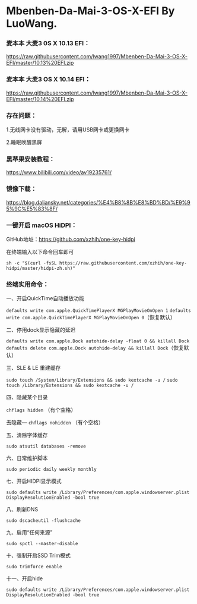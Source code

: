 # Mbenben-Da-Mai-3-OS-X-EFI By LuoWang.

### 麦本本 大麦3 0S X 10.13 EFI：
https://raw.githubusercontent.com/lwang1997/Mbenben-Da-Mai-3-OS-X-EFI/master/10.13%20EFI.zip
### 麦本本 大麦3 OS X 10.14 EFI：
https://raw.githubusercontent.com/lwang1997/Mbenben-Da-Mai-3-OS-X-EFI/master/10.14%20EFI.zip

### 存在问题：

1.无线网卡没有驱动，无解，请用USB网卡或更换网卡

2.睡眠唤醒黑屏

### 黑苹果安装教程：
https://www.bilibili.com/video/av19235761/

### 镜像下载：
https://blog.daliansky.net/categories/%E4%B8%8B%E8%BD%BD/%E9%95%9C%E5%83%8F/

### 一键开启 macOS HiDPI：

GitHub地址：https://github.com/xzhih/one-key-hidpi

在终端输入以下命令回车即可

```sh -c "$(curl -fsSL https://raw.githubusercontent.com/xzhih/one-key-hidpi/master/hidpi-zh.sh)"```

### 终端实用命令：

一、开启QuickTime自动播放功能
 
```defaults write com.apple.QuickTimePlayerX MGPlayMovieOnOpen 1```
```defaults write com.apple.QuickTimePlayerX MGPlayMovieOnOpen 0```（恢复默认）

二、停用dock显示隐藏的延迟
 
```defaults write com.apple.Dock autohide-delay -float 0 && killall Dock```
```defaults delete com.apple.Dock autohide-delay && killall Dock```（恢复默认）
 
三、SLE & LE 重建缓存

```sudo touch /System/Library/Extensions && sudo kextcache -u /```
```sudo touch /Library/Extensions && sudo kextcache -u /```

四、隐藏某个目录
 
```chflags hidden``` （有个空格）

去隐藏— ```chflags nohidden``` （有个空格）
 
五、清除字体缓存

```sudo atsutil databases -remove```
 
六、日常维护脚本

```sudo periodic daily weekly monthly```

七、开启HIDPI显示模式

```sudo defaults write /Library/Preferences/com.apple.windowserver.plist DisplayResolutionEnabled -bool true```

八、刷新DNS

```sudo dscacheutil -flushcache```

九、启用“任何来源”

```sudo spctl --master-disable```

十、强制开启SSD Trim模式

```sudo trimforce enable```

十一、开启hide

```sudo defaults write /Library/Preferences/com.apple.windowserver.plist DisplayResolutionEnabled -bool true```
